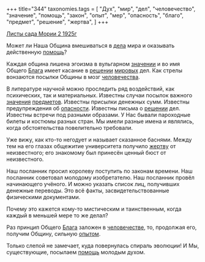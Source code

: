 +++
title="344"
taxonomies.tags = [
 "Дух",
 "мир",
 "дел",
 "человечество",
 "значение",
 "помощь",
 "закон",
 "опыт",
 "мер",
 "опасность",
 "благо",
 "предмет",
 "решение",
 "жертва",
]
+++

[Листы сада Мории 2 1925г](/agni/1925)

Может ли Наша Община вмешиваться в [дела](/tags/дел) мира и оказывать действенную [помощь](/tags/помощь)?   

Каждая община лишена эгоизма в вульгарном [значении](/tags/значение) и во имя Общего [Блага](/tags/благо) имеет касание в [решении](/tags/решение) [мировых](/tags/мир) дел. Как стрелы вонзаются посылки Общины в мозг [человечества](/tags/человечество).   

В литературе научной можно проследить ряд воздействий, как психических, так и материальных. Известны случаи посылок важного [значения](/tags/значение) [предметов](/tags/предмет). Известны присылки денежных сумм. Известны предупреждения об [опасности](/tags/опасность). Известны письма о [решении](/tags/решение) дел. Известны встречи под разными образами. У Нас бывали пароходные билеты и костюмы разных стран. Мы имели разные имена и являлись, когда обстоятельства повелительно требовали.   

Уже вижу, как кто-то негодует и называет сказанное баснями. Между тем на его глазах общежитие университета получило [жертву](/tags/жертва) от неизвестного; его знакомому был принесён ценный бюст от неизвестного.   

Наш посланник просил королеву поступить по законам времени. Наш посланник советовал молодому изобретателю. Наш посланник провёл начинающего учёного. И можно указать список лиц, получивших денежные переводы. Это всё факты, засвидетельствованные физическими документами.   

Почему это кажется кому-то мистическим и таинственным, когда каждый в меньшей мере то же делал?   

Раз принцип Общего [Блага](/tags/благо) заложен в [человечестве](/tags/человечество), то, продолжая его, получим Общину, сильную [опытом](/tags/опыт).   

Только слепой не замечает, куда повернулась спираль эволюции! И Мы, существующие, посылаем [помощь](/tags/помощь) молодым духом.   

